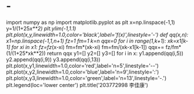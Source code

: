 # -
import numpy as np import matplotlib.pyplot as plt x=np.linspace(-1,1) y=1/(1+25*x**2) plt.ylim(-1,1.1) plt.plot(x,y,linewidth=1.0,color='black',label='f(x)',linestyle='-') def qq(x,n):     x1=np.linspace(-1,1,n+1)     fz=1     fm=1     k=n     qqx=0     for i in range(1,k+1):         xk=x1[k-1]         for xi in x1:             fz=fz*(x-xi)             fm=fm*(xk-xi)         fm=fm/(xk-x1[k-1])         qqx+= fz/fm*(1/(1+25*xk**2))     return qqx y1=[] y2=[] y3=[] for i in x:     y1.append(qq(i,5))     y2.append(qq(i,9))     y3.append(qq(i,13)) plt.plot(x,y1,linewidth=1.0,color='red',label='n=5',linestyle='--') plt.plot(x,y2,linewidth=1.0,color='blue',label='n=9',linestyle=':') plt.plot(x,y3,linewidth=1.0,color='green',label='n=13',linestyle='-.') plt.legend(loc='lower center') plt.title('203772998 李佳康')

